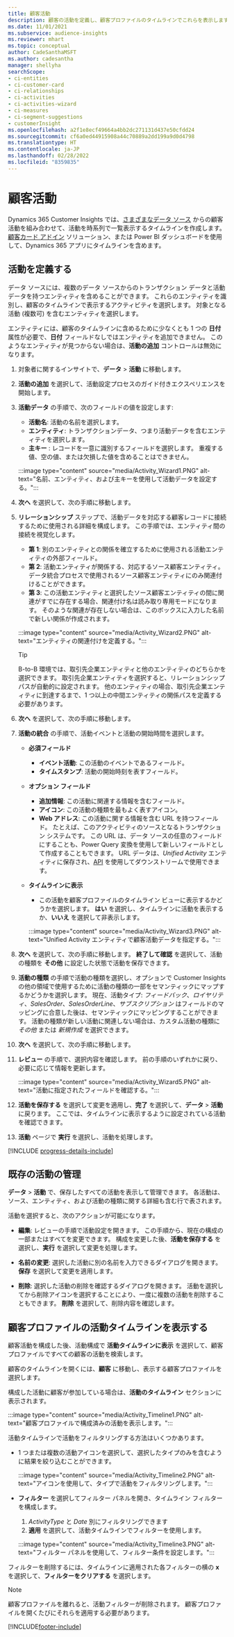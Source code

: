 ```yaml
---
title: 顧客活動
description: 顧客の活動を定義し、顧客プロファイルのタイムラインでこれらを表示します。
ms.date: 11/01/2021
ms.subservice: audience-insights
ms.reviewer: mhart
ms.topic: conceptual
author: CadeSanthaMSFT
ms.author: cadesantha
manager: shellyha
searchScope:
- ci-entities
- ci-customer-card
- ci-relationships
- ci-activities
- ci-activities-wizard
- ci-measures
- ci-segment-suggestions
- customerInsight
ms.openlocfilehash: a2f1e8ecf49664a4bb2dc271131d437e50cfdd24
ms.sourcegitcommit: cf6a0ed44915908a44c70889a2dd199a9d0d4798
ms.translationtype: HT
ms.contentlocale: ja-JP
ms.lasthandoff: 02/28/2022
ms.locfileid: "8359835"
---
```

# <a name="customer-activities"></a>顧客活動

Dynamics 365 Customer Insights では、[さまざまなデータ ソース](data-sources.md) からの顧客活動を組み合わせて、活動を時系列で一覧表示するタイムラインを作成します。 [顧客カード アドイン](customer-card-add-in.md) ソリューション、または Power BI ダッシュボードを使用して、Dynamics 365 アプリにタイムラインを含めます。

## <a name="define-an-activity"></a>活動を定義する

データ ソースには、複数のデータ ソースからのトランザクション データと活動データを持つエンティティを含めることができます。 これらのエンティティを識別し、顧客のタイムラインで表示するアクティビティを選択します。 対象となる活動 (複数可) を含むエンティティを選択します。

エンティティには、顧客のタイムラインに含めるために少なくとも 1 つの **日付** 属性が必要で、**日付** フィールドなしではエンティティを追加できません。 このようなエンティティが見つからない場合は、**活動の追加** コントロールは無効になります。

1. 対象者に関するインサイトで、**データ** > **活動** に移動します。

1. **活動の追加** を選択して、活動設定プロセスのガイド付きエクスペリエンスを開始します。

1. **活動データ** の手順で、次のフィールドの値を設定します:

   - **活動名**: 活動の名前を選択します。
   - **エンティティ**: トランザクションデータ、つまり活動データを含むエンティティを選択します。
   - **主キー** : レコードを一意に識別するフィールドを選択します。 重複する値、空の値、または欠損した値を含めることはできません。

   :::image type="content" source="media/Activity_Wizard1.PNG" alt-text="名前、エンティティ、および主キーを使用して活動データを設定する。":::

1. **次へ** を選択して、次の手順に移動します。

1. **リレーションシップ** ステップで、活動データを対応する顧客レコードに接続するために使用される詳細を構成します。 この手順では、エンティティ間の接続を視覚化します。  

   - **第 1**: 別のエンティティとの関係を確立するために使用される活動エンティティの外部フィールド。
   - **第 2**: 活動エンティティが関係する、対応するソース顧客エンティティ。 データ統合プロセスで使用されるソース顧客エンティティにのみ関連付けることができます。
   - **第 3**: この活動エンティティと選択したソース顧客エンティティの間に関連がすでに存在する場合、関連付け名は読み取り専用モードになります。 そのような関連が存在しない場合は、このボックスに入力した名前で新しい関係が作成されます。

   :::image type="content" source="media/Activity_Wizard2.PNG" alt-text="エンティティの関連付けを定義する。":::

   > [!TIP]
   > B-to-B 環境では、取引先企業エンティティと他のエンティティのどちらかを選択できます。 取引先企業エンティティを選択すると、リレーションシップ パスが自動的に設定されます。 他のエンティティの場合、取引先企業エンティティに到達するまで、1 つ以上の中間エンティティの関係パスを定義する必要があります。

1. **次へ** を選択して、次の手順に移動します。 

1. **活動の統合** の手順で、活動イベントと活動の開始時間を選択します。 
   - **必須フィールド**
      - **イベント活動**: この活動のイベントであるフィールド。
      - **タイムスタンプ**: 活動の開始時刻を表すフィールド。

   - **オプション フィールド**
      - **追加情報**: この活動に関連する情報を含むフィールド。
      - **アイコン**: この活動の種類を最もよく表すアイコン。
      - **Web アドレス**: この活動に関する情報を含む URL を持つフィールド。 たとえば、このアクティビティのソースとなるトランザクション システムです。 この URL は、データ ソースの任意のフィールドにすることも、Power Query 変換を使用して新しいフィールドとして作成することもできます。 URL データは、*Unified Activity* エンティティに保存され、[API](apis.md) を使用してダウンストリームで使用できます。

   - **タイムラインに表示**
      - この活動を顧客プロファイルのタイムライン ビューに表示するかどうかを選択します。 **はい** を選択し、タイムラインに活動を表示するか、**いいえ** を選択して非表示します。

      :::image type="content" source="media/Activity_Wizard3.PNG" alt-text="Unified Activity エンティティで顧客活動データを指定する。":::

1. **次へ** を選択して、次の手順に移動します。 **終了して確認** を選択して、活動の種類を **その他** に設定した状態で活動を保存できます。 

1. **活動の種類** の手順で活動の種類を選択し、オプションで Customer Insights の他の領域で使用するために活動の種類の一部をセマンティックにマップするかどうかを選択します。 現在、活動タイプ: *フィードバック*、*ロイヤリティ*、*SalesOrder*、*SalesOrderLine*、*サブスクリプション* はフィールドのマッピングに合意した後は、セマンティックにマッピングすることができます。 活動の種類が新しい活動に関連しない場合は、カスタム活動の種類に *その他* または *新規作成* を選択できます。

1. **次へ** を選択して、次の手順に移動します。 

1. **レビュー** の手順で、選択内容を確認します。 前の手順のいずれかに戻り、必要に応じて情報を更新します。

   :::image type="content" source="media/Activity_Wizard5.PNG" alt-text="活動に指定されたフィールドを確認する。":::
   
1. **活動を保存する** を選択して変更を適用し、**完了** を選択して、**データ** > **活動** に戻ります。 ここでは、タイムラインに表示するように設定されている活動を確認できます。 

1. **活動** ページで **実行** を選択し、活動を処理します。 

[!INCLUDE [progress-details-include](../includes/progress-details-pane.md)]

## <a name="manage-existing-activities"></a>既存の活動の管理

**データ** > **活動** で、保存したすべての活動を表示して管理できます。 各活動は、ソース、エンティティ、および活動の種類に関する詳細も含む行で表されます。

活動を選択すると、次のアクションが可能になります。 

- **編集**: レビューの手順で活動設定を開きます。 この手順から、現在の構成の一部またはすべてを変更できます。 構成を変更した後、**活動を保存する** を選択し、**実行** を選択して変更を処理します。

- **名前の変更**: 選択した活動に別の名前を入力できるダイアログを開きます。 **保存** を選択して変更を適用します。

- **削除**: 選択した活動の削除を確認するダイアログを開きます。 活動を選択してから削除アイコンを選択することにより、一度に複数の活動を削除することもできます。 **削除** を選択して、削除内容を確認します。

## <a name="view-activity-timelines-on-customer-profiles"></a>顧客プロファイルの活動タイムラインを表示する

顧客活動を構成した後、活動構成で **活動タイムラインに表示** を選択して、顧客プロファイルですべての顧客の活動を検索します。

顧客のタイムラインを開くには、**顧客** に移動し、表示する顧客プロファイルを選択します。

構成した活動に顧客が参加している場合は、**活動のタイムライン** セクションに表示されます。

:::image type="content" source="media/Activity_Timeline1.PNG" alt-text="顧客プロファイルで構成済みの活動を表示します。":::

活動タイムラインで活動をフィルタリングする方法はいくつかあります。

- 1 つまたは複数の活動アイコンを選択して、選択したタイプのみを含むように結果を絞り込むことができます。

  :::image type="content" source="media/Activity_Timeline2.PNG" alt-text="アイコンを使用して、タイプで活動をフィルタリングします。":::

- **フィルター** を選択してフィルター パネルを開き、タイムライン フィルターを構成します。

   1. *ActivityType* と *Date* 別にフィルタリングできます
   1. **適用** を選択して、活動タイムラインでフィルターを使用します。

   :::image type="content" source="media/Activity_Timeline3.PNG" alt-text="フィルター パネルを使用して、フィルター条件を設定します。":::

フィルターを削除するには、タイムラインに適用された各フィルターの横の **x** を選択して、**フィルターをクリアする** を選択します。


> [!NOTE]
> 顧客プロファイルを離れると、活動フィルターが削除されます。 顧客プロファイルを開くたびにそれらを適用する必要があります。

[!INCLUDE[footer-include](../includes/footer-banner.md)]
